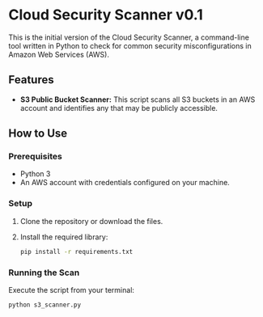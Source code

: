 # Cloud Security Scanner v0.1

This is the initial version of the Cloud Security Scanner, a command-line tool written in Python to check for common security misconfigurations in Amazon Web Services (AWS).

## Features

- **S3 Public Bucket Scanner:** This script scans all S3 buckets in an AWS account and identifies any that may be publicly accessible.

## How to Use

### Prerequisites

- Python 3
- An AWS account with credentials configured on your machine.

### Setup

1. Clone the repository or download the files.
2. Install the required library:
   
   ```bash
   pip install -r requirements.txt
   ```

### Running the Scan

Execute the script from your terminal:

```bash
python s3_scanner.py
```
